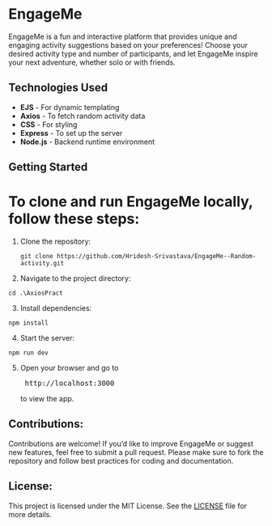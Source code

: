 # EngageMe

EngageMe is a fun and interactive platform that provides unique and engaging activity suggestions based on your preferences! Choose your desired activity type and number of participants, and let EngageMe inspire your next adventure, whether solo or with friends.

## Technologies Used
- **EJS** - For dynamic templating
- **Axios** - To fetch random activity data
- **CSS** - For styling
- **Express** - To set up the server
- **Node.js** - Backend runtime environment

## Getting Started

<h1>To clone and run EngageMe locally, follow these steps: </h1>

1. Clone the repository:
   ```
   git clone https://github.com/Hridesh-Srivastava/EngageMe--Random-activity.git

2. Navigate to the project directory:
```
cd .\AxiosPract
```
3. Install dependencies:
```
npm install
```
4. Start the server:
```
npm run dev
```
5. Open your browser and go to <pre> http://localhost:3000 </pre> to view the app.
   
## Contributions:
Contributions are welcome! If you’d like to improve EngageMe or suggest new features, feel free to submit a pull request. Please make sure to fork the repository and follow best practices for coding and documentation.

## License:
This project is licensed under the MIT License. See the <a href="LICENSE">LICENSE</a> file for more details.
